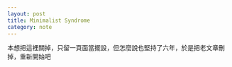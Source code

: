 ```yaml
---
layout: post
title: Minimalist Syndrome
category: note
---
```


<div class=txt>
<p>本想把這裡關掉，只留一頁面當擺設，但怎麼說也堅持了六年，於是把老文章刪掉，重新開始吧</p>
</div>